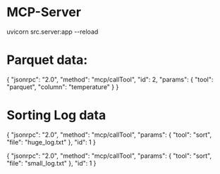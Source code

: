 # MCP-Server

uvicorn src.server:app --reload

# Parquet data:
{
  "jsonrpc": "2.0",
  "method": "mcp/callTool",
  "id": 2,
  "params": {
    "tool": "parquet",
    "column": "temperature"
  }
}

# Sorting Log data
{
    "jsonrpc": "2.0",
    "method": "mcp/callTool",
    "params": {
        "tool": "sort",
        "file": "huge_log.txt"
    },
    "id": 1
}

{
    "jsonrpc": "2.0",
    "method": "mcp/callTool",
    "params": {
        "tool": "sort",
        "file": "small_log.txt"
    },
    "id": 1
}